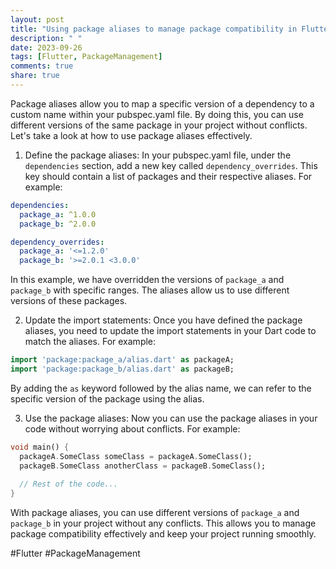 ```yaml
---
layout: post
title: "Using package aliases to manage package compatibility in Flutter Package Manager"
description: " "
date: 2023-09-26
tags: [Flutter, PackageManagement]
comments: true
share: true
---
```


Package aliases allow you to map a specific version of a dependency to a custom name within your pubspec.yaml file. By doing this, you can use different versions of the same package in your project without conflicts. Let's take a look at how to use package aliases effectively.

1. Define the package aliases: In your pubspec.yaml file, under the `dependencies` section, add a new key called `dependency_overrides`. This key should contain a list of packages and their respective aliases. For example:

```yaml
dependencies:
  package_a: ^1.0.0
  package_b: ^2.0.0

dependency_overrides:
  package_a: '<=1.2.0'
  package_b: '>=2.0.1 <3.0.0'
```

In this example, we have overridden the versions of `package_a` and `package_b` with specific ranges. The aliases allow us to use different versions of these packages.

2. Update the import statements: Once you have defined the package aliases, you need to update the import statements in your Dart code to match the aliases. For example:

```dart
import 'package:package_a/alias.dart' as packageA;
import 'package:package_b/alias.dart' as packageB;
```

By adding the `as` keyword followed by the alias name, we can refer to the specific version of the package using the alias.

3. Use the package aliases: Now you can use the package aliases in your code without worrying about conflicts. For example:

```dart
void main() {
  packageA.SomeClass someClass = packageA.SomeClass();
  packageB.SomeClass anotherClass = packageB.SomeClass();
  
  // Rest of the code...
}
```

With package aliases, you can use different versions of `package_a` and `package_b` in your project without any conflicts. This allows you to manage package compatibility effectively and keep your project running smoothly.

#Flutter #PackageManagement